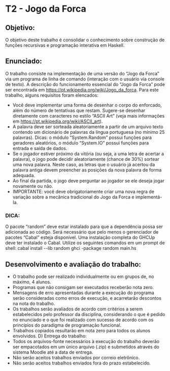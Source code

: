 # T2 - Jogo da Forca

## Objetivo:
O objetivo deste trabalho é consolidar o conhecimento sobre construção de funções recursivas e programação
interativa em Haskell.

## Enunciado:
O trabalho consiste na implementação de uma versão do “Jogo da Forca” via um programa de linha de comando
(interação com o usuário via console de texto). A descrição do funcionamento essencial do “Jogo da Forca” pode ser
encontrada em https://pt.wikipedia.org/wiki/Jogo_da_forca.
Para este trabalho, alguns requisitos foram elencados:
- Você deve implementar uma forma de desenhar o corpo do enforcado, além do número de tentativas que
restam. Sugere-se desenhar diretamente com caracteres no estilo “ASCII Art” (veja mais informações em
https://pt.wikipedia.org/wiki/ASCII_art).
- A palavra deve ser sorteada aleatoriamente a partir de um arquivo texto contendo um dicionário de palavras
da língua portuguesa (no mínimo 25 palavras). Dicas: o módulo “System.Random” possui funções para
geradores aleatórios, o módulo “System.IO” possui funções para entrada e saída de dados.
- Se o jogador estiver próximo da vitória (ou seja, a uma letra de acertar a palavra), o jogo pode decidir
aleatoriamente (chance de 30%) sortear uma nova palavra. Neste caso, as letras que o usuário já acertou da
palavra antiga devem preencher as posições da nova palavra de forma adequada.
- Ao final da partida, o jogo deve perguntar ao jogador se ele deseja jogar novamente ou não.
- IMPORTANTE: você deve obrigatoriamente criar uma nova regra de variação sobre a mecânica tradicional
do Jogo da Forca e implementá-la.

### DICA:
O pacote “random” deve estar instalado para que a dependência possa ser adicionada ao código. Será necessário
que pelo menos o gerenciador de pacotes “Cabal” esteja disponível. Uma instalação completa do GHCUp deve ter
instalado o Cabal. Utilize os seguintes comandos em um prompt de shell:
cabal install --lib random
ghci -package random main.hs

## Desenvolvimento e avaliação do trabalho:
- O trabalho pode ser realizado individualmente ou em grupos de, no máximo, 4 alunos.
- Programas que não consigam ser executados receberão nota zero.
- Mensagens de erro apresentadas durante a execução do programa serão consideradas como erros de
execução, e acarretarão descontos na nota do trabalho.
- Os trabalhos serão avaliados de acordo com critérios a serem estabelecidos pelo professor da disciplina,
considerando o que é pedido no enunciado e o que foi realizado com sucesso de acordo com os princípios
do paradigma de programação funcional.
- Trabalhos copiados resultarão em nota zero para todos os alunos envolvidos.
D) Entrega do trabalho:
- Todos os arquivos-fonte necessários à execução do trabalho deverão ser empacotados em um único arquivo
(.zip) e submetidos através do sistema Moodle até a data de entrega.
- Não serão aceitos trabalhos enviados por correio eletrônico.
- Não serão aceitos trabalhos enviados fora do prazo estabelecido.